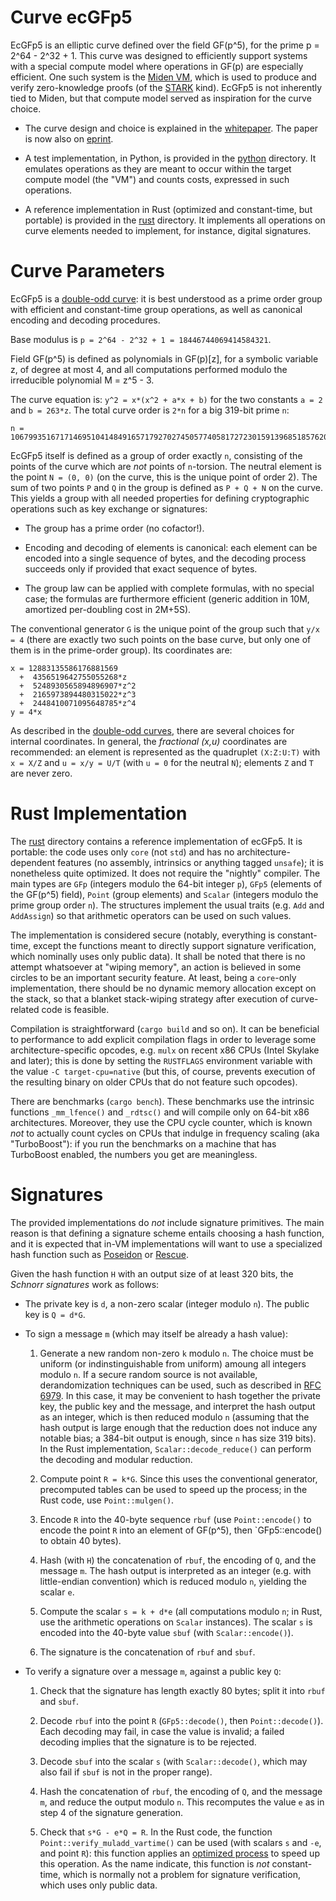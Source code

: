 # Curve ecGFp5

EcGFp5 is an elliptic curve defined over the field GF(p^5), for the
prime p = 2^64 - 2^32 + 1. This curve was designed to efficiently
support systems with a special compute model where operations in GF(p)
are especially efficient. One such system is the [Miden
VM](https://hackmd.io/YDbjUVHTRn64F4LPelC-NA), which is used to produce
and verify zero-knowledge proofs (of the
[STARK](https://eprint.iacr.org/2018/046) kind). EcGFp5 is not
inherently tied to Miden, but that compute model served as inspiration
for the curve choice.

  - The curve design and choice is explained in the
    [whitepaper](doc/ecgfp5.pdf). The paper is now also on
    [eprint](https://eprint.iacr.org/2022/274).

  - A test implementation, in Python, is provided in the [python](python/)
    directory. It emulates operations as they are meant to occur within
    the target compute model (the "VM") and counts costs, expressed in
    such operations.

  - A reference implementation in Rust (optimized and constant-time, but
    portable) is provided in the [rust](rust/) directory. It implements
    all operations on curve elements needed to implement, for instance,
    digital signatures.

# Curve Parameters

EcGFp5 is a [double-odd curve](https://doubleodd.group/): it is best
understood as a prime order group with efficient and constant-time group
operations, as well as canonical encoding and decoding procedures.

Base modulus is `p = 2^64 - 2^32 + 1 = 18446744069414584321`.

Field GF(p^5) is defined as polynomials in GF(p)[z], for a symbolic
variable z, of degree at most 4, and all computations performed
modulo the irreducible polynomial M = z^5 - 3.

The curve equation is: `y^2 = x*(x^2 + a*x + b)` for the two constants
`a = 2` and `b = 263*z`. The total curve order is `2*n` for a big
319-bit prime `n`:

    n = 1067993516717146951041484916571792702745057740581727230159139685185762082554198619328292418486241

EcGFp5 itself is defined as a group of order exactly `n`, consisting of
the points of the curve which are _not_ points of `n`-torsion. The
neutral element is the point `N = (0, 0)` (on the curve, this is the
unique point of order 2). The sum of two points `P` and `Q` in the
group is defined as `P + Q + N` on the curve. This yields a group with
all needed properties for defining cryptographic operations such as
key exchange or signatures:

  - The group has a prime order (no cofactor!).

  - Encoding and decoding of elements is canonical: each element can be
    encoded into a single sequence of bytes, and the decoding process
    succeeds only if provided that exact sequence of bytes.

  - The group law can be applied with complete formulas, with no
    special case; the formulas are furthermore efficient (generic
    addition in 10M, amortized per-doubling cost in 2M+5S).

The conventional generator `G` is the unique point of the group such
that `y/x = 4` (there are exactly two such points on the base curve,
but only one of them is in the prime-order group). Its coordinates
are:

    x = 12883135586176881569
      +  4356519642755055268*z
      +  5248930565894896907*z^2
      +  2165973894480315022*z^3
      +  2448410071095648785*z^4
    y = 4*x

As described in the [double-odd curves](https://doubleodd.group/),
there are several choices for internal coordinates. In general, the
_fractional (x,u)_ coordinates are recommended: an element is
represented as the quadruplet `(X:Z:U:T)` with `x = X/Z` and
`u = x/y = U/T` (with `u = 0` for the neutral `N`); elements `Z` and
`T` are never zero.

# Rust Implementation

The [rust](rust/) directory contains a reference implementation of
ecGFp5. It is portable: the code uses only `core` (not `std`) and has no
architecture-dependent features (no assembly, intrinsics or anything
tagged `unsafe`); it is nonetheless quite optimized. It does not require
the "nightly" compiler. The main types are `GFp` (integers modulo the
64-bit integer `p`), `GFp5` (elements of the GF(p^5) field), `Point`
(group elements) and `Scalar` (integers modulo the prime group order
`n`). The structures implement the usual traits (e.g. `Add` and
`AddAssign`) so that arithmetic operators can be used on such values.

The implementation is considered secure (notably, everything is
constant-time, except the functions meant to directly support signature
verification, which nominally uses only public data). It shall be noted
that there is no attempt whatsoever at "wiping memory", an action is
believed in some circles to be an important security feature. At least,
being a `core`-only implementation, there should be no dynamic memory
allocation except on the stack, so that a blanket stack-wiping strategy
after execution of curve-related code is feasible.

Compilation is straightforward (`cargo build` and so on). It can be
beneficial to performance to add explicit compilation flags in order to
leverage some architecture-specific opcodes, e.g. `mulx` on recent x86
CPUs (Intel Skylake and later); this is done by setting the `RUSTFLAGS`
environment variable with the value `-C target-cpu=native` (but this, of
course, prevents execution of the resulting binary on older CPUs that do
not feature such opcodes).

There are benchmarks (`cargo bench`). These benchmarks use the intrinsic
functions `_mm_lfence()` and `_rdtsc()` and will compile only on 64-bit
x86 architectures. Moreover, they use the CPU cycle counter, which is
known *not* to actually count cycles on CPUs that indulge in frequency
scaling (aka "TurboBoost"): if you run the benchmarks on a machine that
has TurboBoost enabled, the numbers you get are meaningless.

# Signatures

The provided implementations do _not_ include signature primitives. The
main reason is that defining a signature scheme entails choosing a hash
function, and it is expected that in-VM implementations will want to use
a specialized hash function such as [Poseidon](https://www.poseidon-hash.info/)
or [Rescue](https://www.esat.kuleuven.be/cosic/sites/rescue/).

Given the hash function `H` with an output size of at least 320 bits,
the _Schnorr signatures_ work as follows:

  - The private key is `d`, a non-zero scalar (integer modulo `n`).
    The public key is `Q = d*G`.

  - To sign a message `m` (which may itself be already a hash value):

     1. Generate a new random non-zero `k` modulo `n`. The choice must be
        uniform (or indinstinguishable from uniform) amoung all integers
        modulo `n`. If a secure random source is not available,
        derandomization techniques can be used, such as described in
        [RFC 6979](https://datatracker.ietf.org/doc/html/rfc6979).
        In this case, it may be convenient to hash together the private
        key, the public key and the message, and interpret the hash
        output as an integer, which is then reduced modulo `n` (assuming
        that the hash output is large enough that the reduction does not
        induce any notable bias; a 384-bit output is enough, since `n`
        has size 319 bits). In the Rust implementation,
        `Scalar::decode_reduce()` can perform the decoding and modular
        reduction.

     2. Compute point `R = k*G`. Since this uses the conventional generator,
        precomputed tables can be used to speed up the process; in the
        Rust code, use `Point::mulgen()`.

     3. Encode `R` into the 40-byte sequence `rbuf` (use `Point::encode()`
        to encode the point `R` into an element of GF(p^5), then
        `GFp5::encode() to obtain 40 bytes).

     4. Hash (with `H`) the concatenation of `rbuf`, the encoding of `Q`,
        and the message `m`. The hash output is interpreted as an integer
        (e.g. with little-endian convention) which is reduced modulo `n`,
        yielding the scalar `e`.

     5. Compute the scalar `s = k + d*e` (all computations modulo `n`;
        in Rust, use the arithmetic operations on `Scalar` instances).
        The scalar `s` is encoded into the 40-byte value `sbuf`
        (with `Scalar::encode()`).

     6. The signature is the concatenation of `rbuf` and `sbuf`.

  - To verify a signature over a message `m`, against a public key `Q`:

     1. Check that the signature has length exactly 80 bytes; split it
        into `rbuf` and `sbuf`.

     2. Decode `rbuf` into the point `R` (`GFp5::decode()`, then
        `Point::decode()`). Each decoding may fail, in case the value
        is invalid; a failed decoding implies that the signature is to
        be rejected.

     3. Decode `sbuf` into the scalar `s` (with `Scalar::decode()`, which
        may also fail if `sbuf` is not in the proper range).

     4. Hash the concatenation of `rbuf`, the encoding of `Q`, and the
        message `m`, and reduce the output modulo `n`. This recomputes
        the value `e` as in step 4 of the signature generation.

     5. Check that `s*G - e*Q = R`. In the Rust code, the function
        `Point::verify_muladd_vartime()` can be used (with scalars
        `s` and `-e`, and point `R`): this function applies an
        [optimized process](https://eprint.iacr.org/2020/454) to
        speed up this operation. As the name indicate, this function
        is _not_ constant-time, which is normally not a problem for
        signature verification, which uses only public data.
